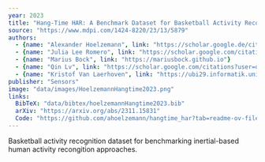 ```yaml
---
year: 2023
title: "Hang-Time HAR: A Benchmark Dataset for Basketball Activity Recognition Using Wrist-Worn Inertial Sensors"
source: "https://www.mdpi.com/1424-8220/23/13/5879"
authors:
  - {name: "Alexander Hoelzemann", link: "https://scholar.google.de/citations?user=cs3xPp4AAAAJ&hl=de"}
  - {name: "Julia Lee Romero", link: "https://scholar.google.com/citations?user=L6q9NKgAAAAJ&hl=en"}
  - {name: "Marius Bock", link: "https://mariusbock.github.io"}
  - {name: "Qin Lv", link: "https://scholar.google.com/citations?user=dTkWR0MAAAAJ&hl=en"}
  - {name: "Kristof Van Laerhoven", link: "https://ubi29.informatik.uni-siegen.de/usi/team_kvl.html"}
publisher: "Sensors"
image: "data/images/HoelzemannHangtime2023.png"
links:
  BibTeX: "data/bibtex/hoelzemannHangtime2023.bib"
  arXiv: "https://arxiv.org/abs/2311.15831"
  Code: "https://github.com/ahoelzemann/hangtime_har?tab=readme-ov-file"
---
```

Basketball activity recognition dataset for benchmarking inertial-based human activity recongition approaches.
